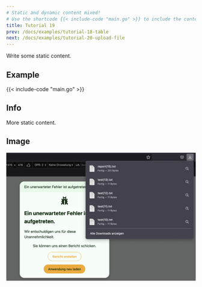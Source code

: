 ```yaml
---
# Static and dynamic content mixed!
# Use the shortcode {{< include-code "main.go" >}} to include the content of the file as a go-code block.
title: Tutorial 19
prev: /docs/examples/tutorial-18-table
next: /docs/examples/tutorial-20-upload-file
---
```


Write some static content.

## Example
{{< include-code "main.go" >}}

## Info
More static content.

## Image
![](screenshot-01.png)
